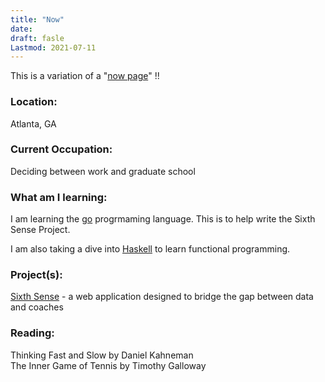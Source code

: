 ```yaml
---
title: "Now"
date: 
draft: fasle
Lastmod: 2021-07-11
---
```

This is a variation of a "[now page](https://nownownow.com/about)" !!

### Location:
 Atlanta, GA

### Current Occupation:
Deciding between work and graduate school

### What am I learning: 
I am learning the [go](golang.org) progrmaming language. This is to help write the Sixth Sense Project.

I am also taking a dive into [Haskell](https://www.haskell.org/) to learn functional programming.

### Project(s):
[Sixth Sense](https://github.com/NickS55/SixthSense) - a web application designed to bridge the gap between data and coaches

### Reading:
Thinking Fast and Slow by Daniel Kahneman\
The Inner Game of Tennis by Timothy Galloway






